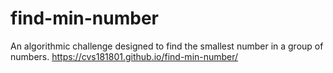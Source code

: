 # find-min-number
An algorithmic challenge designed to find the smallest number in a group of numbers.
https://cvs181801.github.io/find-min-number/

